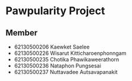 # Pawpularity Project

## Member
- 62130500206 Kaewket Saelee
- 62130500226 Wisarut Kitticharoenphonngam
- 62130500235 Chotika Phawikaweerathorn
- 62130500236 Nataphon Pungsesai
- 62130500237 Nuttavadee Autsavapanakit
